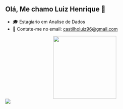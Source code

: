 ## Olá, Me chamo Luiz Henrique 👋

- 🎓 Estagiario em Analise de Dados
- 📧 Contate-me no email: castilholuiz96@gmail.com

<div align="center">
  <a href="https://github.com/Luiz-Henrique-Castilho">
  <img height="200em"  src="https://github-readme-stats.vercel.app/api?username=Luiz-Henrique-Castilho&show_icons=true&theme=dark&include_all_commits=true&count_private=true"/>
</div>

<div>
  <a href = "mailto:castilholuiz96@gmail.com"><img src="https://img.shields.io/badge/Gmail-D14836?style=for-the-badge&logo=gmail&logoColor=white"></a>
</div>

